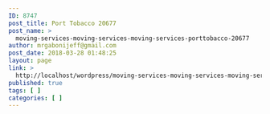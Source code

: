 ```yaml
---
ID: 8747
post_title: Port Tobacco 20677
post_name: >
  moving-services-moving-services-moving-services-porttobacco-20677
author: mrgabonijeff@gmail.com
post_date: 2018-03-28 01:48:25
layout: page
link: >
  http://localhost/wordpress/moving-services-moving-services-moving-services-porttobacco-20677/
published: true
tags: [ ]
categories: [ ]
---
```

